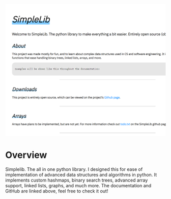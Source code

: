 ![](main.png)

# Overview

Simplelib. The all in one python library. I designed this for ease of implementation of advanced data structures and algorithms in python. It implements custom hashmaps, binary search trees, advanced array support, linked lists, graphs, and much more. The documentation and GitHub are linked above, feel free to check it out!
